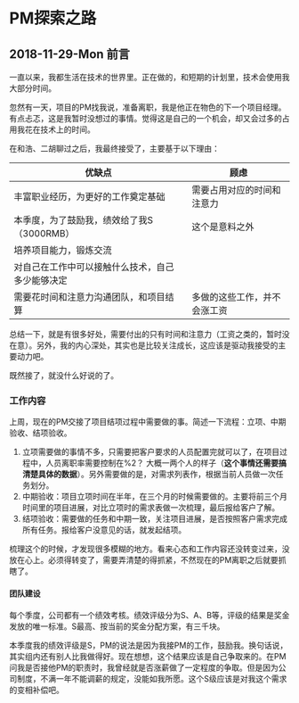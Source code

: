 # PM探索之路

## 2018-11-29-Mon 前言

一直以来，我都生活在技术的世界里。正在做的，和短期的计划里，技术会使用我大部分时间。

忽然有一天，项目的PM找我说，准备离职，我是他正在物色的下一个项目经理。有点忐忑，这是我暂时没想过的事情。觉得这是自己的一个机会，却又会过多的占用我花在技术上的时间。

在和浩、二胡聊过之后，我最终接受了，主要基于以下理由：

| 优缺点                                           | 顾虑                         |
| ------------------------------------------------ | ---------------------------- |
| 丰富职业经历，为更好的工作奠定基础               | 需要占用对应的时间和注意力   |
| 本季度，为了鼓励我，绩效给了我S（3000RMB）       | 这个是意料之外               |
| 培养项目能力，锻炼交流                           |                              |
| 对自己在工作中可以接触什么技术，自己多少能够决定 |                              |
| 需要花时间和注意力沟通团队，和项目结算           | 多做的这些工作，并不会涨工资 |

总结一下，就是有很多好处，需要付出的只有时间和注意力（工资之类的，暂时没在意）。另外，我的内心深处，其实也是比较关注成长，这应该是驱动我接受的主要动力吧。

既然接了，就没什么好说的了。

### 工作内容

上周，现在的PM交接了项目结项过程中需要做的事。简述一下流程：立项、中期验收、结项验收。

1. 立项需要做的事情不多，只需要把客户要求的人员配置完就可以了，在项目过程中，人员离职率需要控制在%2？ 大概一两个人的样子（**这个事情还需要搞清楚具体的数据**）。另外需要做的是，对需求列表作，根据当前人员做一次任务划分。
2. 中期验收：项目立项时间在半年，在三个月的时候需要做的。主要将前三个月时间里的项目进展，对比立项时的需求表做一次梳理，最后报给客户了解。
3. 结项验收：需要做的任务和中期一致，关注项目进展，是否按照客户需求完成所有任务。报给客户没意见的话，就发起结项。

梳理这个的时候，才发现很多模糊的地方。看来心态和工作内容还没转变过来，没放在心上。必须得转变了，需要弄清楚的得抓紧，不然现在的PM离职之后就要抓瞎了。

#### 团队建设

每个季度，公司都有一个绩效考核。绩效评级分为S、A、B等，评级的结果是奖金发放的唯一标准。S最高、按当前的奖金分配方案，有三千块。

本季度我的绩效评级是S，PM的说法是因为我接PM的工作，鼓励我。换句话说，其实组内还有别人比我做得好。现在想想，这个结果应该是自己争取来的。在PM问我是否接他PM的职责时，我曾经就是否涨薪做了一定程度的争取。但是因为公司制度，不满一年不能调薪的规定，没能如我所愿。这个S级应该是对我这个需求的变相补偿吧。



